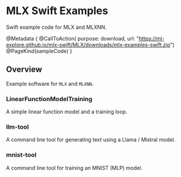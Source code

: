 # MLX Swift Examples

Swift example code for MLX and MLXNN.

@Metadata {
    @CallToAction(
        purpose: download,
        url: "https://ml-explore.github.io/mlx-swift/MLX/downloads/mlx-examples-swift.zip")
    @PageKind(sampleCode)
}

## Overview

Example software for ``MLX`` and `MLXNN`.

### LinearFunctionModelTraining

A simple linear function model and a training loop.

### llm-tool

A command line tool for generating text using a Llama / Mistral model.

### mnist-tool

A command line tool for training an MNIST (MLP) model.

